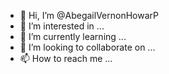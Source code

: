- 👋 Hi, I’m @AbegailVernonHowarP
- 👀 I’m interested in ...
- 🌱 I’m currently learning ...
- 💞️ I’m looking to collaborate on ...
- 📫 How to reach me ...

<!---
AbegailVernonHowarP/AbegailVernonHowarP is a ✨ special ✨ repository because its `README.md` (this file) appears on your GitHub profile.
You can click the Preview link to take a look at your changes.
--->
